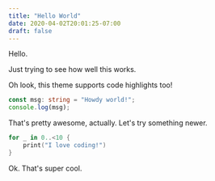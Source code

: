 ```yaml
---
title: "Hello World"
date: 2020-04-02T20:01:25-07:00
draft: false
---
```

Hello.

Just trying to see how well this works.

Oh look, this theme supports code highlights too!

```typescript
const msg: string = "Howdy world!";
console.log(msg);
```

That's pretty awesome, actually. Let's try something newer.

```swift
for _ in 0..<10 {
    print("I love coding!")
}
```

Ok. That's super cool.